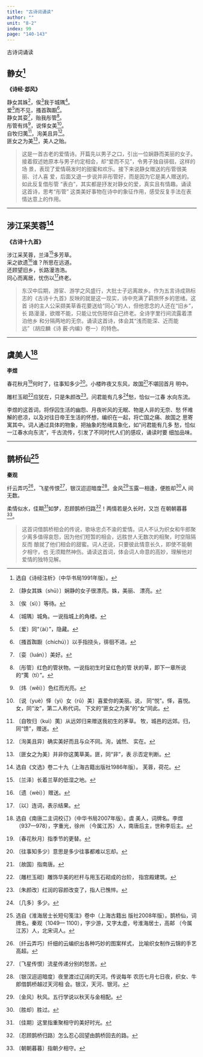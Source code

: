 ```yaml
---
title: "古诗词诵读"
author: ""
unit: "8-2"
index: 99
page: "140-143"
---
```


古诗词诵读

## 静女[^1-a]

**《诗经·邶风》**

静女其姝[^1-b]，俟[^1-c]我于城隅[^1-d]。  
爱[^1-e]而不见，搔首踟蹰[^1-f]。  
静女其娈[^1-g]，贻我彤管[^1-h]。  
彤管有炜[^1-i]，说怿女美[^1-j]。  
自牧归荑[^1-k]，洵美且异[^1-l]。  
匪女之为美[^1-m]，美人之贻。  

> 这是一首古老的爱情诗。开篇先以男子之口，引出一位娴静而美丽的女子。
> 接着叙述她原本与男子约定相会，却“爱而不见”，令男子独自徘徊，这样的场
> 景，表现了爱情萌发时的甜蜜和欢乐。接下来说静女赠送的彤管很美丽、讨人喜
> 爱，后面又退一步说并非彤管好，而是因为它是美人赠送的。如此反复借彤管
> “表白”，其实都是抒发对静女的爱，真实且有情趣。诵读这首诗，思考“彤管”
> 这类美好事物在诗中的象征作用，感受反复手法在表情达意上的作用。
[^1-a]: 选自《诗经注析》（中华书局1991年版）。
[^1-b]: 〔静女其姝（shū）〕娴静的女子很漂亮。姝，美丽、
    漂亮。
[^1-c]: 〔俟（sì）〕等待。
[^1-d]: 〔城隅〕城角。一说指城上的角楼。
[^1-e]: 〔爱〕同“（ài）”，隐藏。
[^1-f]: 〔搔首踟蹰（chíchú）〕以手指挠头，徘徊不进。
[^1-g]: 〔娈（luán）〕美好。
[^1-h]: 〔彤管〕红色的管状物。一说指初生时呈红色的管
    状的草，即下一章所说的“荑（tí）”。
[^1-i]: 〔炜（wěi）〕色红而光亮。
[^1-j]: 〔说（yuè）怿（yì）女（rǔ）美〕喜爱你的美丽。说，
    同“悦”。怿，喜悦。女，同“汝”，第二人称代词。
    下文的“匪女之为美”的“女”同此。
[^1-k]: 〔自牧归（kuì）荑〕从远郊归来赠送我初生的茅草。
    牧，城邑的远郊。归，同“馈”，赠送。
[^1-l]: 〔洵美且异〕确实美好而且与众不同。洵，诚然、
    实在。
[^1-m]: 〔匪女之为美〕并非你这荑草美。匪，同“非”，表
    示否定判断。

---

## 涉江采芙蓉[^2-a]

**《古诗十九首》**

涉江采芙蓉，兰泽[^2-b]多芳草。  
采之欲遗[^2-c]谁？所思在远道。  
还顾望旧乡，长路漫浩浩。  
同心而离居，忧伤以[^2-d]终老。  

> 东汉中后期，游宦、游学之风盛行，大批士子远离故乡。作为五言诗成熟标
> 志的《古诗十九首》反映的就是这一现实，诗中充满了羁旅怀乡的思绪。这首
> 诗的主人公采撷美草香花要送给“同心”的人，但他思念的人还在“旧乡”，长
> 路漫漫，欲赠不能，只能让忧伤陪伴自己终老。全诗字里行间流露着漂泊他乡
> 和分隔两地的无奈。诵读这首诗，体会其“浅而能深、近而能远”（胡应麟《诗
> 薮·内编》卷一）的特色。

[^2-a]: 选自《文选》卷二十九（上海古籍出版社1986年版）。
    芙蓉，荷花。
[^2-b]: 〔兰泽〕长着兰草的低湿之地。
[^2-c]: 〔遗（wèi）〕赠送。
[^2-d]: 〔以〕连词，表示结果。

---

## 虞美人[^3-a]

**李煜**

春花秋月[^3-b]何时了，往事知多少[^3-c]。小楼昨夜又东风，故国[^3-d]不堪回首月
明中。

雕栏玉砌[^3-e]应犹在，只是朱颜改[^3-f]。问君能有几多[^3-g]愁，恰似一江春
水向东流。

李煜的这首词，将俘囚生活的幽怨、月夜听风的无眠、物是人非的无奈、愁
怀难解的悲凉，以及对往日帝王生活的怀想，编织在一起，将亡国之痛、故国之
思寄寓其中。词人通过具体的物象，把抽象的愁绪具象化，如“问君能有几多
愁，恰似一江春水向东流”，千古流传，引发了不同时代人们的感叹，诵读时要
细加品味。

[^3-a]: 选自《南唐二主词校订》（中华书局2007年版）。虞
    美人，词牌名。李煜（937—978），字重光，徐州
    （今属江苏）人，南唐后主，世称李后主。
[^3-b]: 〔春花秋月〕指季节的更替。
[^3-c]: 〔往事知多少〕意思是多少往事都难以忘却。
[^3-d]: 〔故国〕指南唐。
[^3-e]: 〔雕栏玉砌〕雕饰华美的栏杆与用玉石砌成的台阶，
    指宫殿建筑。
[^3-f]: 〔朱颜改〕红润的容颜改变了，指人已憔悴。
[^3-g]: 〔几多〕多少。

---

## 鹊桥仙[^4-a]

**秦观**

纤云弄巧[^4-b]，飞星传恨[^4-c]，银汉迢迢暗度[^4-d]。金风[^4-e]玉露一相逢，便胜却[^4-f]人
间无数。

柔情似水，佳期[^4-g]如梦，忍顾鹊桥归路[^4-h]！两情若是久长时，又岂
在朝朝暮暮[^4-i]。

> 这首词借鹊桥相会的传说，歌咏忠贞不渝的爱情。词人不认为织女和牛郎聚
> 少离多值得哀怨，因为他们短暂的相会，远胜世人无数次的相聚，时空阻隔反而
> 酿就了他们相会的甜蜜。词人还说，只要彼此情意长久，即使不能朝夕相守，也
> 无须黯然神伤。诵读这首词，体会词人命意的高妙，理解他对爱情的独特见解。

[^4-a]: 选自《淮海居士长短句笺注》卷中（上海古籍出
    版社2008年版）。鹊桥仙，词牌名。秦观（1049—
    1100），字少游，又字太虚，号淮海居士，高邮
    （今属江苏）人，北宋词人。
[^4-b]: 〔纤云弄巧〕纤细的云编织出各种巧妙的图案样式，
    比喻织女制作云锦的手艺高超。
[^4-c]: 〔飞星传恨〕流星传递分别的愁苦。
[^4-d]: 〔银汉迢迢暗度〕夜里渡过辽阔的天河。传说每年
    农历七月七日夜，织女、牛郎借鹊桥越过天河相
    会。银汉，天河、银河。
[^4-e]: 〔金风〕秋风。五行学说以秋天与金相配。
[^4-f]: 〔胜却〕胜过。
[^4-g]: 〔佳期〕这里指重聚相守的美好时光。
[^4-h]: 〔忍顾鹊桥归路〕怎么忍心回望由鹊桥回去的路。
[^4-i]: 〔朝朝暮暮〕指朝夕相守。
